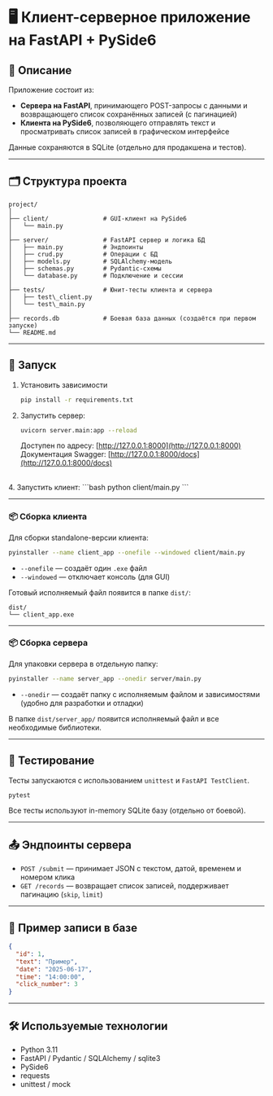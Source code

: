 # 🖥️ Клиент-серверное приложение на FastAPI + PySide6

## 📌 Описание

Приложение состоит из:
- **Сервера на FastAPI**, принимающего POST-запросы с данными и возвращающего список сохранённых записей (с пагинацией)
- **Клиента на PySide6**, позволяющего отправлять текст и просматривать список записей в графическом интерфейсе

Данные сохраняются в SQLite (отдельно для продакшена и тестов).

---

## 🗂️ Структура проекта

```
project/
│
├── client/               # GUI-клиент на PySide6
│   └── main.py
│
├── server/               # FastAPI сервер и логика БД
│   ├── main.py           # Эндпоинты
│   ├── crud.py           # Операции с БД
│   ├── models.py         # SQLAlchemy-модель
│   ├── schemas.py        # Pydantic-схемы
│   └── database.py       # Подключение и сессии
│
├── tests/                # Юнит-тесты клиента и сервера
│   ├── test\_client.py
│   └── test\_main.py
│
├── records.db            # Боевая база данных (создаётся при первом запуске)
└── README.md
```

---

## 🚀 Запуск

1. Установить зависимости

    ```bash
    pip install -r requirements.txt
    ```

3. Запустить сервер:
    ```bash
    uvicorn server.main:app --reload
    ```
    Доступен по адресу: [http://127.0.0.1:8000](http://127.0.0.1:8000)
    Документация Swagger: [http://127.0.0.1:8000/docs](http://127.0.0.1:8000/docs)
<br>
4. Запустить клиент:
    ```bash
    python client/main.py
    ```

---

### 📦 Сборка клиента

Для сборки standalone-версии клиента:

```bash
pyinstaller --name client_app --onefile --windowed client/main.py
```

* `--onefile` — создаёт один `.exe` файл
* `--windowed` — отключает консоль (для GUI)

Готовый исполняемый файл появится в папке `dist/`:

```
dist/
└── client_app.exe
```

---

### 📦 Сборка сервера

Для упаковки сервера в отдельную папку:

```bash
pyinstaller --name server_app --onedir server/main.py
```

* `--onedir` — создаёт папку с исполняемым файлом и зависимостями (удобно для разработки и отладки)

В папке `dist/server_app/` появится исполняемый файл и все необходимые библиотеки.

---

## 🧪 Тестирование

Тесты запускаются с использованием `unittest` и `FastAPI TestClient`.
```bash
pytest
```
Все тесты используют in-memory SQLite базу (отдельно от боевой).

---

## 📤 Эндпоинты сервера

* `POST /submit` — принимает JSON с текстом, датой, временем и номером клика
* `GET /records` — возвращает список записей, поддерживает пагинацию (`skip`, `limit`)

---

## 🧱 Пример записи в базе

```json
{
  "id": 1,
  "text": "Пример",
  "date": "2025-06-17",
  "time": "14:00:00",
  "click_number": 3
}
```

---

## 🛠️ Используемые технологии

* Python 3.11
* FastAPI / Pydantic / SQLAlchemy / sqlite3
* PySide6
* requests
* unittest / mock

